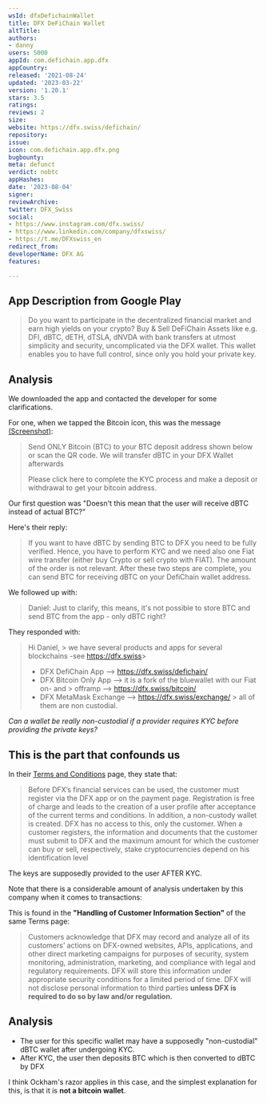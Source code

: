 ```yaml
---
wsId: dfxDefichainWallet
title: DFX DeFiChain Wallet
altTitle: 
authors:
- danny
users: 5000
appId: com.defichain.app.dfx
appCountry: 
released: '2021-08-24'
updated: '2023-03-22'
version: '1.20.1'
stars: 3.5
ratings: 
reviews: 2
size: 
website: https://dfx.swiss/defichain/
repository: 
issue: 
icon: com.defichain.app.dfx.png
bugbounty: 
meta: defunct
verdict: nobtc
appHashes: 
date: '2023-08-04'
signer: 
reviewArchive: 
twitter: DFX_Swiss
social:
- https://www.instagram.com/dfx.swiss/
- https://www.linkedin.com/company/dfxswiss/
- https://t.me/DFXswiss_en
redirect_from: 
developerName: DFX AG
features: 

---
```


## App Description from Google Play 

> Do you want to participate in the decentralized financial market and earn high yields on your crypto? Buy & Sell DeFiChain Assets like e.g. DFI, dBTC, dETH, dTSLA, dNVDA with bank transfers at utmost simplicity and security, uncomplicated via the DFX wallet. This wallet enables you to have full control, since only you hold your private key.

## Analysis 

We downloaded the app and contacted the developer for some clarifications. 

For one, when we tapped the Bitcoin icon, this was the message [(Screenshot)](https://twitter.com/BitcoinWalletz/status/1649364211196399616/photo/3): 

> Send ONLY Bitcoin (BTC) to your BTC deposit address shown below or scan the QR code. We will transfer dBTC in your DFX Wallet afterwards
>
> Please click here to complete the KYC process and make a deposit or withdrawal to get your bitcoin address.

Our first question was "Doesn't this mean that the user will receive dBTC instead of actual BTC?" 

Here's their reply: 

> If you want to have dBTC by sending BTC to DFX you need to be fully verified.
Hence, you have to perform KYC and we need also one Fiat wire transfer (either buy Crypto or sell crypto with FIAT). The amount of the order is not relevant.
After these two steps are complete, you can send BTC for receiving dBTC on your DefiChain wallet address.

We followed up with: 

> Daniel: Just to clarify, this means, it's not possible to store BTC and send BTC from the app - only dBTC right?

They responded with: 

> Hi Daniel,
​>
> we have several products and apps for several blockchains -see https://dfx.swiss
​> 
> - DFX DefiChain App --> https://dfx.swiss/defichain/
> - DFX Bitcoin Only App --> it is a fork of the bluewallet with our Fiat on- and > offramp --> https://dfx.swiss/bitcoin/ 
> - DFX MetaMask Exchange --> https://dfx.swiss/exchange/
​>
> all of them are non custodial.

*Can a wallet be really non-custodial if a provider requires KYC before providing the private keys?*

## This is the part that confounds us

In their [Terms and Conditions](https://dfx.swiss/terms-and-conditions/) page, they state that: 

> Before DFX’s financial services can be used, the customer must register via the DFX app or on the payment page. Registration is free of charge and leads to the creation of a user profile after acceptance of the current terms and conditions. In addition, a non-custody wallet is created. DFX has no access to this, only the customer. When a customer registers, the information and documents that the customer must submit to DFX and the maximum amount for which the customer can buy or sell, respectively, stake cryptocurrencies depend on his identification level

The keys are supposedly provided to the user AFTER KYC.  

Note that there is a considerable amount of analysis undertaken by this company when it comes to transactions: 

This is found in the **"Handling of Customer Information Section"** of the same Terms page:

> Customers acknowledge that DFX may record and analyze all of its customers’ actions on DFX-owned websites, APIs, applications, and other direct marketing campaigns for purposes of security, system monitoring, administration, marketing, and compliance with legal and regulatory requirements. DFX will store this information under appropriate security conditions for a limited period of time. DFX will not disclose personal information to third parties **unless DFX is required to do so by law and/or regulation.**

## Analysis 

- The user for this specific wallet may have a supposedly "non-custodial" dBTC wallet after undergoing KYC. 
- After KYC, the user then deposits BTC which is then converted to dBTC by DFX 

I think Ockham's razor applies in this case, and the simplest explanation for this, is that it is **not a bitcoin wallet**.

 


